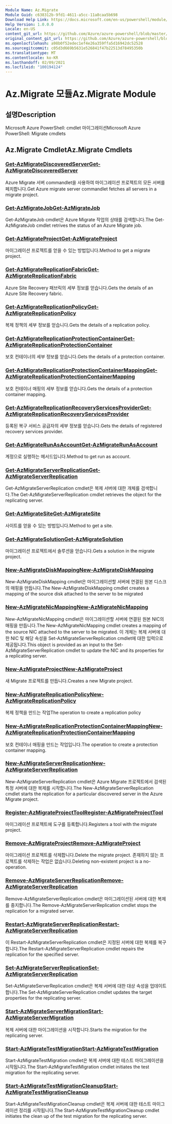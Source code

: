 ```yaml
---
Module Name: Az.Migrate
Module Guid: c638312b-9fd1-4611-a5cc-11a8caa5b698
Download Help Link: https://docs.microsoft.com/en-us/powershell/module/az.migrate
Help Version: 1.0.0.0
Locale: en-US
content_git_url: https://github.com/Azure/azure-powershell/blob/master/src/Migrate/help/Az.Migrate.md
original_content_git_url: https://github.com/Azure/azure-powershell/blob/master/src/Migrate/help/Az.Migrate.md
ms.openlocfilehash: a98b0f52edec1ef4e26a359ffa5d16942dc52528
ms.sourcegitcommit: c05d3d669b5631e526841f47b22513d78495350b
ms.translationtype: MT
ms.contentlocale: ko-KR
ms.lasthandoff: 02/09/2021
ms.locfileid: "100194124"
---
```

# <span data-ttu-id="d2caa-101">Az.Migrate 모듈</span><span class="sxs-lookup"><span data-stu-id="d2caa-101">Az.Migrate Module</span></span>
## <span data-ttu-id="d2caa-102">설명</span><span class="sxs-lookup"><span data-stu-id="d2caa-102">Description</span></span>
<span data-ttu-id="d2caa-103">Microsoft Azure PowerShell: cmdlet 마이그레이션</span><span class="sxs-lookup"><span data-stu-id="d2caa-103">Microsoft Azure PowerShell: Migrate cmdlets</span></span>

## <span data-ttu-id="d2caa-104">Az.Migrate Cmdlet</span><span class="sxs-lookup"><span data-stu-id="d2caa-104">Az.Migrate Cmdlets</span></span>
### [<span data-ttu-id="d2caa-105">Get-AzMigrateDiscoveredServer</span><span class="sxs-lookup"><span data-stu-id="d2caa-105">Get-AzMigrateDiscoveredServer</span></span>](Get-AzMigrateDiscoveredServer.md)
<span data-ttu-id="d2caa-106">Azure Migrate 서버 commandlet을 사용하여 마이그레이션 프로젝트의 모든 서버를 페치합니다.</span><span class="sxs-lookup"><span data-stu-id="d2caa-106">Get Azure migrate server commandlet fetches all servers in a migrate project.</span></span>

### [<span data-ttu-id="d2caa-107">Get-AzMigrateJob</span><span class="sxs-lookup"><span data-stu-id="d2caa-107">Get-AzMigrateJob</span></span>](Get-AzMigrateJob.md)
<span data-ttu-id="d2caa-108">Get-AzMigrateJob cmdlet은 Azure Migrate 작업의 상태를 검색합니다.</span><span class="sxs-lookup"><span data-stu-id="d2caa-108">The Get-AzMigrateJob cmdlet retrives the status of an Azure Migrate job.</span></span>

### [<span data-ttu-id="d2caa-109">Get-AzMigrateProject</span><span class="sxs-lookup"><span data-stu-id="d2caa-109">Get-AzMigrateProject</span></span>](Get-AzMigrateProject.md)
<span data-ttu-id="d2caa-110">마이그레이션 프로젝트를 얻을 수 있는 방법입니다.</span><span class="sxs-lookup"><span data-stu-id="d2caa-110">Method to get a migrate project.</span></span>

### [<span data-ttu-id="d2caa-111">Get-AzMigrateReplicationFabric</span><span class="sxs-lookup"><span data-stu-id="d2caa-111">Get-AzMigrateReplicationFabric</span></span>](Get-AzMigrateReplicationFabric.md)
<span data-ttu-id="d2caa-112">Azure Site Recovery 패브릭의 세부 정보를 얻습니다.</span><span class="sxs-lookup"><span data-stu-id="d2caa-112">Gets the details of an Azure Site Recovery fabric.</span></span>

### [<span data-ttu-id="d2caa-113">Get-AzMigrateReplicationPolicy</span><span class="sxs-lookup"><span data-stu-id="d2caa-113">Get-AzMigrateReplicationPolicy</span></span>](Get-AzMigrateReplicationPolicy.md)
<span data-ttu-id="d2caa-114">복제 정책의 세부 정보를 얻습니다.</span><span class="sxs-lookup"><span data-stu-id="d2caa-114">Gets the details of a replication policy.</span></span>

### [<span data-ttu-id="d2caa-115">Get-AzMigrateReplicationProtectionContainer</span><span class="sxs-lookup"><span data-stu-id="d2caa-115">Get-AzMigrateReplicationProtectionContainer</span></span>](Get-AzMigrateReplicationProtectionContainer.md)
<span data-ttu-id="d2caa-116">보호 컨테이너의 세부 정보를 얻습니다.</span><span class="sxs-lookup"><span data-stu-id="d2caa-116">Gets the details of a protection container.</span></span>

### [<span data-ttu-id="d2caa-117">Get-AzMigrateReplicationProtectionContainerMapping</span><span class="sxs-lookup"><span data-stu-id="d2caa-117">Get-AzMigrateReplicationProtectionContainerMapping</span></span>](Get-AzMigrateReplicationProtectionContainerMapping.md)
<span data-ttu-id="d2caa-118">보호 컨테이너 매핑의 세부 정보를 얻습니다.</span><span class="sxs-lookup"><span data-stu-id="d2caa-118">Gets the details of a protection container mapping.</span></span>

### [<span data-ttu-id="d2caa-119">Get-AzMigrateReplicationRecoveryServicesProvider</span><span class="sxs-lookup"><span data-stu-id="d2caa-119">Get-AzMigrateReplicationRecoveryServicesProvider</span></span>](Get-AzMigrateReplicationRecoveryServicesProvider.md)
<span data-ttu-id="d2caa-120">등록된 복구 서비스 공급자의 세부 정보를 얻습니다.</span><span class="sxs-lookup"><span data-stu-id="d2caa-120">Gets the details of registered recovery services provider.</span></span>

### [<span data-ttu-id="d2caa-121">Get-AzMigrateRunAsAccount</span><span class="sxs-lookup"><span data-stu-id="d2caa-121">Get-AzMigrateRunAsAccount</span></span>](Get-AzMigrateRunAsAccount.md)
<span data-ttu-id="d2caa-122">계정으로 실행하는 메서드입니다.</span><span class="sxs-lookup"><span data-stu-id="d2caa-122">Method to get run as account.</span></span>

### [<span data-ttu-id="d2caa-123">Get-AzMigrateServerReplication</span><span class="sxs-lookup"><span data-stu-id="d2caa-123">Get-AzMigrateServerReplication</span></span>](Get-AzMigrateServerReplication.md)
<span data-ttu-id="d2caa-124">Get-AzMigrateServerReplication cmdlet은 복제 서버에 대한 개체를 검색합니다.</span><span class="sxs-lookup"><span data-stu-id="d2caa-124">The Get-AzMigrateServerReplication cmdlet retrieves the object for the replicating server.</span></span>

### [<span data-ttu-id="d2caa-125">Get-AzMigrateSite</span><span class="sxs-lookup"><span data-stu-id="d2caa-125">Get-AzMigrateSite</span></span>](Get-AzMigrateSite.md)
<span data-ttu-id="d2caa-126">사이트를 얻을 수 있는 방법입니다.</span><span class="sxs-lookup"><span data-stu-id="d2caa-126">Method to get a site.</span></span>

### [<span data-ttu-id="d2caa-127">Get-AzMigrateSolution</span><span class="sxs-lookup"><span data-stu-id="d2caa-127">Get-AzMigrateSolution</span></span>](Get-AzMigrateSolution.md)
<span data-ttu-id="d2caa-128">마이그레이션 프로젝트에서 솔루션을 얻습니다.</span><span class="sxs-lookup"><span data-stu-id="d2caa-128">Gets a solution in the migrate project.</span></span>

### [<span data-ttu-id="d2caa-129">New-AzMigrateDiskMapping</span><span class="sxs-lookup"><span data-stu-id="d2caa-129">New-AzMigrateDiskMapping</span></span>](New-AzMigrateDiskMapping.md)
<span data-ttu-id="d2caa-130">New-AzMigrateDiskMapping cmdlet은 마이그레이션할 서버에 연결된 원본 디스크의 매핑을 만듭니다.</span><span class="sxs-lookup"><span data-stu-id="d2caa-130">The New-AzMigrateDiskMapping cmdlet creates a mapping of the source disk attached to the server to be migrated</span></span>

### [<span data-ttu-id="d2caa-131">New-AzMigrateNicMapping</span><span class="sxs-lookup"><span data-stu-id="d2caa-131">New-AzMigrateNicMapping</span></span>](New-AzMigrateNicMapping.md)
<span data-ttu-id="d2caa-132">New-AzMigrateNicMapping cmdlet은 마이그레이션할 서버에 연결된 원본 NIC의 매핑을 만듭니다.</span><span class="sxs-lookup"><span data-stu-id="d2caa-132">The New-AzMigrateNicMapping cmdlet creates a mapping of the source NIC attached to the server to be migrated.</span></span>
<span data-ttu-id="d2caa-133">이 개체는 복제 서버에 대한 NIC 및 해당 속성을 Set-AzMigrateServerReplication cmdlet에 대한 입력으로 제공됩니다.</span><span class="sxs-lookup"><span data-stu-id="d2caa-133">This object is provided as an input to the Set-AzMigrateServerReplication cmdlet to update the NIC and its properties for a replicating server.</span></span>

### [<span data-ttu-id="d2caa-134">New-AzMigrateProject</span><span class="sxs-lookup"><span data-stu-id="d2caa-134">New-AzMigrateProject</span></span>](New-AzMigrateProject.md)
<span data-ttu-id="d2caa-135">새 Migrate 프로젝트를 만듭니다.</span><span class="sxs-lookup"><span data-stu-id="d2caa-135">Creates a new Migrate project.</span></span>

### [<span data-ttu-id="d2caa-136">New-AzMigrateReplicationPolicy</span><span class="sxs-lookup"><span data-stu-id="d2caa-136">New-AzMigrateReplicationPolicy</span></span>](New-AzMigrateReplicationPolicy.md)
<span data-ttu-id="d2caa-137">복제 정책을 만드는 작업</span><span class="sxs-lookup"><span data-stu-id="d2caa-137">The operation to create a replication policy</span></span>

### [<span data-ttu-id="d2caa-138">New-AzMigrateReplicationProtectionContainerMapping</span><span class="sxs-lookup"><span data-stu-id="d2caa-138">New-AzMigrateReplicationProtectionContainerMapping</span></span>](New-AzMigrateReplicationProtectionContainerMapping.md)
<span data-ttu-id="d2caa-139">보호 컨테이너 매핑을 만드는 작업입니다.</span><span class="sxs-lookup"><span data-stu-id="d2caa-139">The operation to create a protection container mapping.</span></span>

### [<span data-ttu-id="d2caa-140">New-AzMigrateServerReplication</span><span class="sxs-lookup"><span data-stu-id="d2caa-140">New-AzMigrateServerReplication</span></span>](New-AzMigrateServerReplication.md)
<span data-ttu-id="d2caa-141">New-AzMigrateServerReplication cmdlet은 Azure Migrate 프로젝트에서 검색된 특정 서버에 대한 복제를 시작합니다.</span><span class="sxs-lookup"><span data-stu-id="d2caa-141">The New-AzMigrateServerReplication cmdlet starts the replication for a particular discovered server in the Azure Migrate project.</span></span>

### [<span data-ttu-id="d2caa-142">Register-AzMigrateProjectTool</span><span class="sxs-lookup"><span data-stu-id="d2caa-142">Register-AzMigrateProjectTool</span></span>](Register-AzMigrateProjectTool.md)
<span data-ttu-id="d2caa-143">마이그레이션 프로젝트에 도구를 등록합니다.</span><span class="sxs-lookup"><span data-stu-id="d2caa-143">Registers a tool with the migrate project.</span></span>

### [<span data-ttu-id="d2caa-144">Remove-AzMigrateProject</span><span class="sxs-lookup"><span data-stu-id="d2caa-144">Remove-AzMigrateProject</span></span>](Remove-AzMigrateProject.md)
<span data-ttu-id="d2caa-145">마이그레이션 프로젝트를 삭제합니다.</span><span class="sxs-lookup"><span data-stu-id="d2caa-145">Delete the migrate project.</span></span>
<span data-ttu-id="d2caa-146">존재하지 않는 프로젝트를 삭제하는 작업은 없습니다.</span><span class="sxs-lookup"><span data-stu-id="d2caa-146">Deleting non-existent project is a no-operation.</span></span>

### [<span data-ttu-id="d2caa-147">Remove-AzMigrateServerReplication</span><span class="sxs-lookup"><span data-stu-id="d2caa-147">Remove-AzMigrateServerReplication</span></span>](Remove-AzMigrateServerReplication.md)
<span data-ttu-id="d2caa-148">Remove-AzMigrateServerReplication cmdlet은 마이그레이션된 서버에 대한 복제를 중지합니다.</span><span class="sxs-lookup"><span data-stu-id="d2caa-148">The Remove-AzMigrateServerReplication cmdlet stops the replication for a migrated server.</span></span>

### [<span data-ttu-id="d2caa-149">Restart-AzMigrateServerReplication</span><span class="sxs-lookup"><span data-stu-id="d2caa-149">Restart-AzMigrateServerReplication</span></span>](Restart-AzMigrateServerReplication.md)
<span data-ttu-id="d2caa-150">이 Restart-AzMigrateServerReplication cmdlet은 지정된 서버에 대한 복제를 복구합니다.</span><span class="sxs-lookup"><span data-stu-id="d2caa-150">The Restart-AzMigrateServerReplication cmdlet repairs the replication for the specified server.</span></span>

### [<span data-ttu-id="d2caa-151">Set-AzMigrateServerReplication</span><span class="sxs-lookup"><span data-stu-id="d2caa-151">Set-AzMigrateServerReplication</span></span>](Set-AzMigrateServerReplication.md)
<span data-ttu-id="d2caa-152">Set-AzMigrateServerReplication cmdlet은 복제 서버에 대한 대상 속성을 업데이트합니다.</span><span class="sxs-lookup"><span data-stu-id="d2caa-152">The Set-AzMigrateServerReplication cmdlet updates the target properties for the replicating server.</span></span>

### [<span data-ttu-id="d2caa-153">Start-AzMigrateServerMigration</span><span class="sxs-lookup"><span data-stu-id="d2caa-153">Start-AzMigrateServerMigration</span></span>](Start-AzMigrateServerMigration.md)
<span data-ttu-id="d2caa-154">복제 서버에 대한 마이그레이션을 시작합니다.</span><span class="sxs-lookup"><span data-stu-id="d2caa-154">Starts the migration for the replicating server.</span></span>

### [<span data-ttu-id="d2caa-155">Start-AzMigrateTestMigration</span><span class="sxs-lookup"><span data-stu-id="d2caa-155">Start-AzMigrateTestMigration</span></span>](Start-AzMigrateTestMigration.md)
<span data-ttu-id="d2caa-156">Start-AzMigrateTestMigration cmdlet은 복제 서버에 대한 테스트 마이그레이션을 시작됩니다.</span><span class="sxs-lookup"><span data-stu-id="d2caa-156">The Start-AzMigrateTestMigration cmdlet initiates the test migration for the replicating server.</span></span>

### [<span data-ttu-id="d2caa-157">Start-AzMigrateTestMigrationCleanup</span><span class="sxs-lookup"><span data-stu-id="d2caa-157">Start-AzMigrateTestMigrationCleanup</span></span>](Start-AzMigrateTestMigrationCleanup.md)
<span data-ttu-id="d2caa-158">Start-AzMigrateTestMigrationCleanup cmdlet은 복제 서버에 대한 테스트 마이그레이션 정리를 시작됩니다.</span><span class="sxs-lookup"><span data-stu-id="d2caa-158">The Start-AzMigrateTestMigrationCleanup cmdlet initiates the clean up of the test migration for the replicating server.</span></span>

